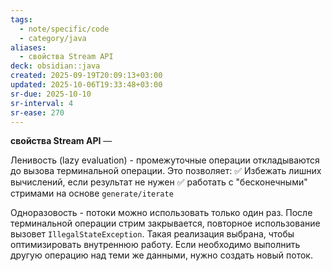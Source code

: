 ```yaml
---
tags:
  - note/specific/code
  - category/java
aliases:
  - свойства Stream API
deck: obsidian::java
created: 2025-09-19T20:09:13+03:00
updated: 2025-10-06T19:33:48+03:00
sr-due: 2025-10-10
sr-interval: 4
sr-ease: 270
---
```


**свойства Stream API**
—

Ленивость (lazy evaluation) - промежуточные операции откладываются до вызова терминальной операции. Это позволяет:
✅ Избежать лишних вычислений, если результат не нужен
✅ работать с "бесконечными" стримами на основе `generate/iterate`

Одноразовость - потоки можно использовать только один раз. После терминальной операции стрим закрывается, повторное использование вызовет `IllegalStateException`. Такая реализация выбрана, чтобы оптимизировать внутреннюю работу. Если необходимо выполнить другую операцию над теми же данными, нужно создать новый поток.
